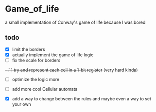# Game_of_life
a small implementation of Conway's game of life because I was bored 

## todo 
- [x] limit the borders
- [x] actually implement the game of life logic
- [ ] fix the scale for borders
      
~~- [ ] try and represent each cell in a 1-bit register~~ (very hard kinda)
- [ ] optimize the logic more  
- [ ] add more cool Cellular automata
- [x] add a way to change between the rules and maybe even a way to set your own


